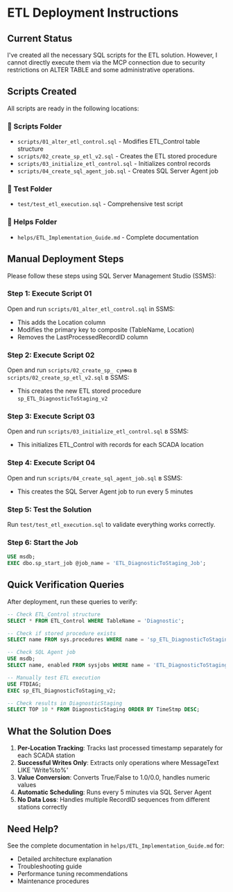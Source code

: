 # ETL Deployment Instructions

## Current Status

I've created all the necessary SQL scripts for the ETL solution. However, I cannot directly execute them via the MCP connection due to security restrictions on ALTER TABLE and some administrative operations.

## Scripts Created

All scripts are ready in the following locations:

### 📁 Scripts Folder
- `scripts/01_alter_etl_control.sql` - Modifies ETL_Control table structure
- `scripts/02_create_sp_etl_v2.sql` - Creates the ETL stored procedure
- `scripts/03_initialize_etl_control.sql` - Initializes control records
- `scripts/04_create_sql_agent_job.sql` - Creates SQL Server Agent job

### 📁 Test Folder
- `test/test_etl_execution.sql` - Comprehensive test script

### 📁 Helps Folder
- `helps/ETL_Implementation_Guide.md` - Complete documentation

## Manual Deployment Steps

Please follow these steps using SQL Server Management Studio (SSMS):

### Step 1: Execute Script 01
Open and run `scripts/01_alter_etl_control.sql` in SSMS:
- This adds the Location column
- Modifies the primary key to composite (TableName, Location)
- Removes the LastProcessedRecordID column

### Step 2: Execute Script 02
Open and run `scripts/02_create_sp_ сумма` в `scripts/02_create_sp_etl_v2.sql` в SSMS:
- This creates the new ETL stored procedure `sp_ETL_DiagnosticToStaging_v2`

### Step 3: Execute Script 03
Open and run `scripts/03_initialize_etl_control.sql` в SSMS:
- This initializes ETL_Control with records for each SCADA location

### Step 4: Execute Script 04
Open and run `scripts/04_create_sql_agent_job.sql` в SSMS:
- This creates the SQL Server Agent job to run every 5 minutes

### Step 5: Test the Solution
Run `test/test_etl_execution.sql` to validate everything works correctly.

### Step 6: Start the Job
```sql
USE msdb;
EXEC dbo.sp_start_job @job_name = 'ETL_DiagnosticToStaging_Job';
```

## Quick Verification Queries

After deployment, run these queries to verify:

```sql
-- Check ETL_Control structure
SELECT * FROM ETL_Control WHERE TableName = 'Diagnostic';

-- Check if stored procedure exists
SELECT name FROM sys.procedures WHERE name = 'sp_ETL_DiagnosticToStaging_v2';

-- Check SQL Agent job
USE msdb;
SELECT name, enabled FROM sysjobs WHERE name = 'ETL_DiagnosticToStaging_Job';

-- Manually test ETL execution
USE FTDIAG;
EXEC sp_ETL_DiagnosticToStaging_v2;

-- Check results in DiagnosticStaging
SELECT TOP 10 * FROM DiagnosticStaging ORDER BY TimeStmp DESC;
```

## What the Solution Does

1. **Per-Location Tracking**: Tracks last processed timestamp separately for each SCADA station
2. **Successful Writes Only**: Extracts only operations where MessageText LIKE 'Write%to%'
3. **Value Conversion**: Converts True/False to 1.0/0.0, handles numeric values
4. **Automatic Scheduling**: Runs every 5 minutes via SQL Server Agent
5. **No Data Loss**: Handles multiple RecordID sequences from different stations correctly

## Need Help?

See the complete documentation in `helps/ETL_Implementation_Guide.md` for:
- Detailed architecture explanation
- Troubleshooting guide
- Performance tuning recommendations
- Maintenance procedures


